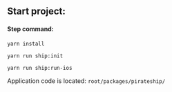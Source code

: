 <h2> Start project:</h2>
<h4>Step command:</h4>
<p><code>yarn install</code></p>
<p><code>yarn run ship:init</code></p>
<p><code>yarn run ship:run-ios</code></p>
<p>Application code is located: <code>root/packages/pirateship/</code></p>
